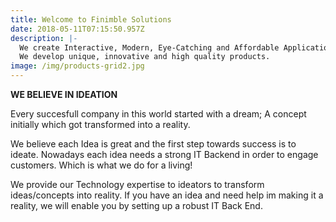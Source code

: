 ```yaml
---
title: Welcome to Finimble Solutions
date: 2018-05-11T07:15:50.957Z
description: |-
  We create Interactive, Modern, Eye-Catching and Affordable Applications
  We develop unique, innovative and high quality products.
image: /img/products-grid2.jpg
---
```

**WE BELIEVE IN IDEATION**

Every succesfull company in this world started with a dream; A concept initially which got transformed into a reality.

We believe each Idea is great and the first step towards success is to ideate. Nowadays each idea needs a strong IT Backend in order to engage customers. Which is what we do for a living!

We provide our Technology expertise to ideators to transform ideas/concepts into reality. If you have an idea and need help im making it a reality, we will enable you by setting up a robust IT Back End.
